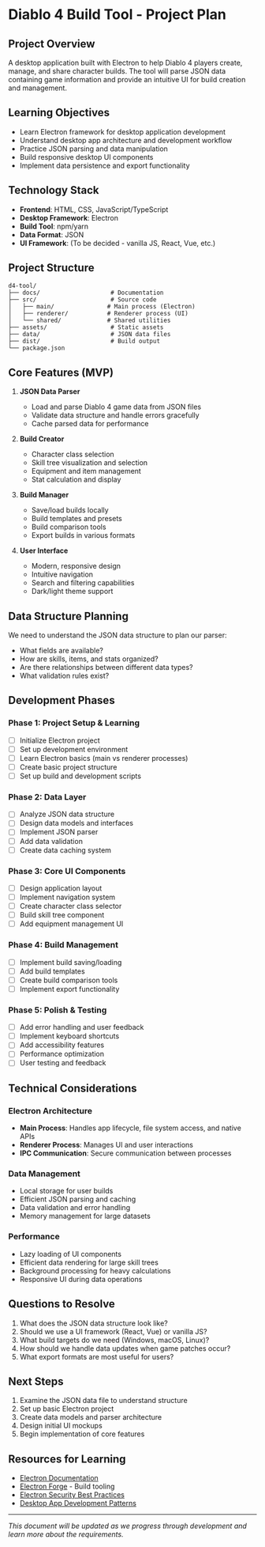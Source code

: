 # Diablo 4 Build Tool - Project Plan

## Project Overview
A desktop application built with Electron to help Diablo 4 players create, manage, and share character builds. The tool will parse JSON data containing game information and provide an intuitive UI for build creation and management.

## Learning Objectives
- Learn Electron framework for desktop application development
- Understand desktop app architecture and development workflow
- Practice JSON parsing and data manipulation
- Build responsive desktop UI components
- Implement data persistence and export functionality

## Technology Stack
- **Frontend**: HTML, CSS, JavaScript/TypeScript
- **Desktop Framework**: Electron
- **Build Tool**: npm/yarn
- **Data Format**: JSON
- **UI Framework**: (To be decided - vanilla JS, React, Vue, etc.)

## Project Structure
```
d4-tool/
├── docs/                    # Documentation
├── src/                     # Source code
│   ├── main/               # Main process (Electron)
│   ├── renderer/           # Renderer process (UI)
│   └── shared/             # Shared utilities
├── assets/                  # Static assets
├── data/                    # JSON data files
├── dist/                    # Build output
└── package.json
```

## Core Features (MVP)
1. **JSON Data Parser**
   - Load and parse Diablo 4 game data from JSON files
   - Validate data structure and handle errors gracefully
   - Cache parsed data for performance

2. **Build Creator**
   - Character class selection
   - Skill tree visualization and selection
   - Equipment and item management
   - Stat calculation and display

3. **Build Manager**
   - Save/load builds locally
   - Build templates and presets
   - Build comparison tools
   - Export builds in various formats

4. **User Interface**
   - Modern, responsive design
   - Intuitive navigation
   - Search and filtering capabilities
   - Dark/light theme support

## Data Structure Planning
We need to understand the JSON data structure to plan our parser:
- What fields are available?
- How are skills, items, and stats organized?
- Are there relationships between different data types?
- What validation rules exist?

## Development Phases

### Phase 1: Project Setup & Learning
- [ ] Initialize Electron project
- [ ] Set up development environment
- [ ] Learn Electron basics (main vs renderer processes)
- [ ] Create basic project structure
- [ ] Set up build and development scripts

### Phase 2: Data Layer
- [ ] Analyze JSON data structure
- [ ] Design data models and interfaces
- [ ] Implement JSON parser
- [ ] Add data validation
- [ ] Create data caching system

### Phase 3: Core UI Components
- [ ] Design application layout
- [ ] Implement navigation system
- [ ] Create character class selector
- [ ] Build skill tree component
- [ ] Add equipment management UI

### Phase 4: Build Management
- [ ] Implement build saving/loading
- [ ] Add build templates
- [ ] Create build comparison tools
- [ ] Implement export functionality

### Phase 5: Polish & Testing
- [ ] Add error handling and user feedback
- [ ] Implement keyboard shortcuts
- [ ] Add accessibility features
- [ ] Performance optimization
- [ ] User testing and feedback

## Technical Considerations

### Electron Architecture
- **Main Process**: Handles app lifecycle, file system access, and native APIs
- **Renderer Process**: Manages UI and user interactions
- **IPC Communication**: Secure communication between processes

### Data Management
- Local storage for user builds
- Efficient JSON parsing and caching
- Data validation and error handling
- Memory management for large datasets

### Performance
- Lazy loading of UI components
- Efficient data rendering for large skill trees
- Background processing for heavy calculations
- Responsive UI during data operations

## Questions to Resolve
1. What does the JSON data structure look like?
2. Should we use a UI framework (React, Vue) or vanilla JS?
3. What build targets do we need (Windows, macOS, Linux)?
4. How should we handle data updates when game patches occur?
5. What export formats are most useful for users?

## Next Steps
1. Examine the JSON data file to understand structure
2. Set up basic Electron project
3. Create data models and parser architecture
4. Design initial UI mockups
5. Begin implementation of core features

## Resources for Learning
- [Electron Documentation](https://www.electronjs.org/docs)
- [Electron Forge](https://www.electronforge.io/) - Build tooling
- [Electron Security Best Practices](https://www.electronjs.org/docs/tutorial/security)
- [Desktop App Development Patterns](https://www.electronjs.org/docs/tutorial/application-architecture)

---

*This document will be updated as we progress through development and learn more about the requirements.*
